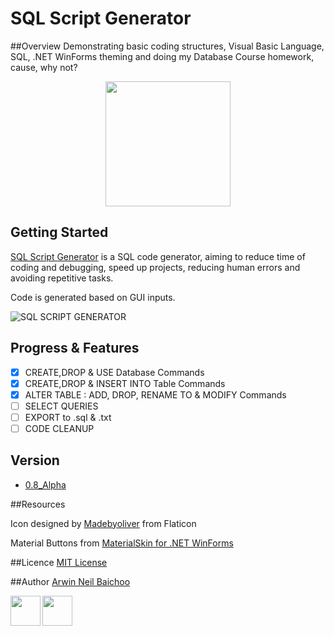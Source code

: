 # SQL Script Generator

##Overview
Demonstrating basic coding structures, Visual Basic Language, SQL, .NET WinForms theming and doing my Database Course homework, cause, why not?

<p align="center">
<img src="https://i.imgflip.com/1aulgw.jpg"  height="200" >
<p/>

## Getting Started
[SQL Script Generator](https://github.com/arwinneil/Why-Write-SQL) is a SQL code generator, aiming to reduce time of coding and debugging, speed up projects, reducing human errors and avoiding repetitive tasks.

Code is generated based on GUI inputs.


![SQL SCRIPT GENERATOR](http://i.imgur.com/fujnaeb.png)

## Progress & Features

- [x] CREATE,DROP & USE Database Commands
- [x] CREATE,DROP & INSERT INTO Table Commands
- [x] ALTER TABLE : ADD, DROP, RENAME TO & MODIFY Commands
- [ ] SELECT QUERIES
- [ ] EXPORT to .sql & .txt
- [ ] CODE CLEANUP

## Version
-  [0.8_Alpha](https://github.com/arwinneil/Why-Write-SQL/releases/tag/0.8_Alpha)

##Resources

Icon designed by [Madebyoliver](http://www.flaticon.com/authors/madebyoliver) from Flaticon

Material Buttons from [MaterialSkin for .NET WinForms](https://github.com/IgnaceMaes/MaterialSkin) 

##Licence
[MIT License](LICENSE)

##Author
[Arwin Neil Baichoo](https://github.com/arwinneil)

<a href="https://www.linkedin.com/in/arwinneil"><img src="http://image.flaticon.com/icons/svg/179/179330.svg" align="left" height="48" width="48" ></a><a href="https://www.instagram.com/arwinneil/"><img src="http://image.flaticon.com/icons/svg/145/145805.svg" align="left" height="48" width="48" ></a>




